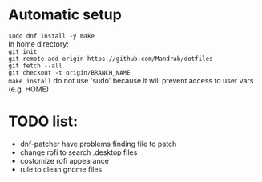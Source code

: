 # Automatic setup
`sudo dnf install -y make`<br>
In home directory:<br>
`git init`<br>
`git remote add origin https://github.com/Mandrab/dotfiles`<br>
`git fetch --all`<br>
`git checkout -t origin/BRANCH_NAME`<br>
`make install` do not use 'sudo' because it will prevent access to user vars (e.g. HOME)

# TODO list:
- dnf-patcher have problems finding file to patch
- change rofi to search .desktop files
- costomize rofi appearance
- rule to clean gnome files
